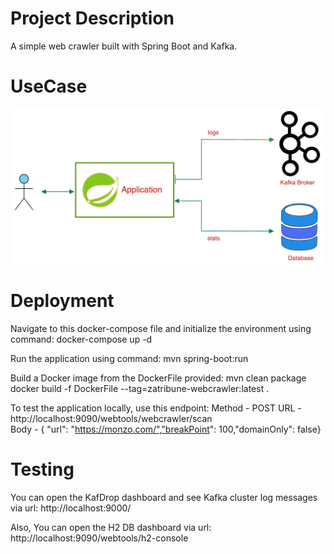 # Project Description
A simple web crawler built with Spring Boot and Kafka.

# UseCase
![use case](usecase.png)

# Deployment
Navigate to this docker-compose file and initialize the environment using command:
docker-compose up -d

Run the application using command:
mvn spring-boot:run

Build a Docker image from the DockerFile provided:
mvn clean package
docker build -f DockerFile --tag=zatribune-webcrawler:latest .

To test the application locally, use this endpoint:
Method - POST
URL	- http://localhost:9090/webtools/webcrawler/scan	
Body - { "url": "https://monzo.com/","breakPoint": 100,"domainOnly": false}

# Testing
You can open the KafDrop dashboard and see Kafka cluster log messages via url:
http://localhost:9000/

Also, You can open the H2 DB dashboard via url:
http://localhost:9090/webtools/h2-console
